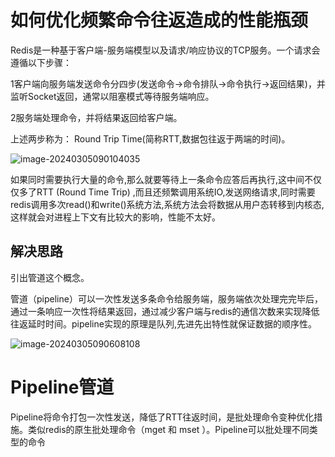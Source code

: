 # 如何优化频繁命令往返造成的性能瓶颈

Redis是一种基于客户端-服务端模型以及请求/响应协议的TCP服务。一个请求会遵循以下步骤：

1客户端向服务端发送命令分四步(发送命令→命令排队→命令执行→返回结果)，并监听Socket返回，通常以阻塞模式等待服务端响应。

2服务端处理命令，并将结果返回给客户端。

上述两步称为： Round Trip Time(简称RTT,数据包往返于两端的时间)。

![image-20240305090104035](https://gitee.com/dongguo4812_admin/image/raw/master/image/202403050903306.png)

如果同时需要执行大量的命令,那么就要等待上一条命令应答后再执行,这中间不仅仅多了RTT (Round Time Trip) ,而且还频繁调用系统IO,发送网络请求,同时需要redis调用多次read()和write()系统方法,系统方法会将数据从用户态转移到内核态,这样就会对进程上下文有比较大的影响，性能不太好。

## 解决思路

引出管道这个概念。

管道（pipeline）可以一次性发送多条命令给服务端，服务端依次处理完完毕后，通过一条响应一次性将结果返回，通过减少客户端与redis的通信次数来实现降低往返延时时间。pipeline实现的原理是队列,先进先出特性就保证数据的顺序性。

![image-20240305090608108](https://gitee.com/dongguo4812_admin/image/raw/master/image/202403050906405.png)

# Pipeline管道

Pipeline将命令打包一次性发送，降低了RTT往返时间，是批处理命令变种优化措施。类似redis的原生批处理命令（mget 和 mset ）。Pipeline可以批处理不同类型的命令